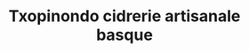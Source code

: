 ---
title: "Txopinondo cidrerie artisanale basque"
url: /ascain/txopinondo-cidrerie-artisanale-basque/
shop: alcool
---
